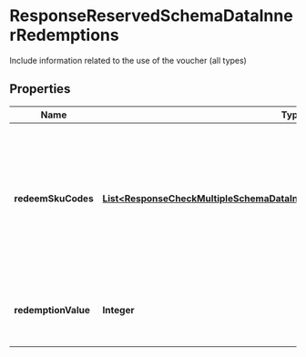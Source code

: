 

# ResponseReservedSchemaDataInnerRedemptions

Include information related to the use of the voucher (all types)

## Properties

| Name | Type | Description | Notes |
|------------ | ------------- | ------------- | -------------|
|**redeemSkuCodes** | [**List&lt;ResponseCheckMultipleSchemaDataInnerRedemptionsRedeemSkuCodesInner&gt;**](ResponseCheckMultipleSchemaDataInnerRedemptionsRedeemSkuCodesInner.md) | Contains redeemed SKU information of the voucher (for voucher type is conditional and support sku) |  [optional] |
|**redemptionValue** | **Integer** | Actual redemption value of voucher type &#x3D; conditional |  [optional] |



